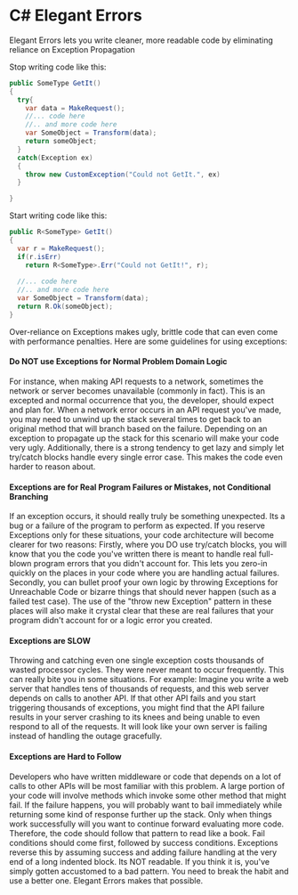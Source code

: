 # C# Elegant Errors
Elegant Errors lets you write cleaner, more readable code by eliminating reliance on Exception Propagation

Stop writing code like this:

```csharp
public SomeType GetIt()
{
  try{
    var data = MakeRequest();
    //... code here
    //.. and more code here
    var SomeObject = Transform(data);
    return someObject;
  }
  catch(Exception ex)
  {
    throw new CustomException("Could not GetIt.", ex)
  }

}
```

Start writing code like this:
```csharp
public R<SomeType> GetIt()
{
  var r = MakeRequest();
  if(r.isErr)
    return R<SomeType>.Err("Could not GetIt!", r);
    
  //... code here
  //.. and more code here
  var SomeObject = Transform(data);
  return R.Ok(someObject);
}
```

Over-reliance on Exceptions makes ugly, brittle code that can even come with performance penalties. Here are some guidelines for using exceptions:

#### Do NOT use Exceptions for Normal Problem Domain Logic

For instance, when making API requests to a network, sometimes the network or server becomes unavailable (commonly in fact). This is an excepted and normal occurrence that you, the developer, should expect and plan for. When a network error occurs in an API request you've made, you may need to unwind up the stack several times to get back to an original method that will branch based on the failure. Depending on an exception to propagate up the stack for this scenario will make your code very ugly. Additionally, there is a strong tendency to get lazy and simply let try/catch blocks handle every single error case. This makes the code even harder to reason about.

#### Exceptions are for Real Program Failures or Mistakes, not Conditional Branching

If an exception occurs, it should really truly be something unexpected. Its a bug or a failure of the program to perform as expected. If you reserve Exceptions only for these situations, your code architecture will become clearer for two reasons:
Firstly, where you DO use try/catch blocks, you will know that you the code you've written there is meant to handle real full-blown program errors that you didn't account for. This lets you zero-in quickly on the places in your code where you are handling actual failures.
Secondly, you can bullet proof your own logic by throwing Exceptions for Unreachable Code or bizarre things that should never happen (such as a failed test case). The use of the "throw new Exception" pattern in these places will also make it crystal clear that these are real failures that your program didn't account for or a logic error you created.

#### Exceptions are SLOW

Throwing and catching even one single exception costs thousands of wasted processor cycles. They were never meant to occur frequently. This can really bite you in some situations.
For example: Imagine you write a web server that handles tens of thousands of requests, and this web server depends on calls to another API. If that other API fails and you start triggering thousands of exceptions, you might find that the API failure results in your server crashing to its knees and being unable to even respond to all of the requests. It will look like your own server is failing instead of handling the outage gracefully.

#### Exceptions are Hard to Follow

Developers who have written middleware or code that depends on a lot of calls to other APIs will be most familiar with this problem. A large portion of your code will involve methods which invoke some other method that might fail.  If the failure happens, you will probably want to bail immediately while returning some kind of response further up the stack. Only when things work successfully will you want to continue forward evaluating more code. Therefore, the code should follow that pattern to read like a book. Fail conditions should come first, followed by success conditions. Exceptions reverse this by assuming success and adding failure handling at the very end of a long indented block. Its NOT readable. If you think it is, you've simply gotten accustomed to a bad pattern. You need to break the habit and use a better one. Elegant Errors makes that possible.
